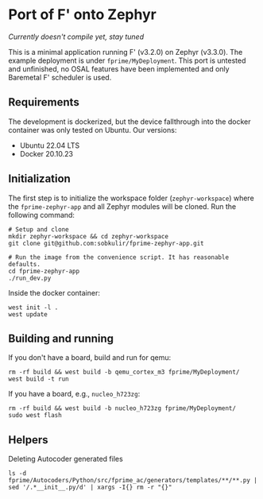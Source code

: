 # Port of F' onto Zephyr

_Currently doesn't compile yet, stay tuned_


This is a minimal application running F' (v3.2.0) on Zephyr (v3.3.0). The example deployment is under `fprime/MyDeployment`.
This port is untested and unfinished, no OSAL features have been implemented and only Baremetal F' scheduler is used.

## Requirements

The development is dockerized, but the device fallthrough into the docker container was only tested on
Ubuntu. Our versions:
* Ubuntu 22.04 LTS
* Docker 20.10.23

## Initialization

The first step is to initialize the workspace folder (`zephyr-workspace`) where
the ``fprime-zephyr-app`` and all Zephyr modules will be cloned. Run the following
command:

```shell
# Setup and clone
mkdir zephyr-workspace && cd zephyr-workspace
git clone git@github.com:sobkulir/fprime-zephyr-app.git

# Run the image from the convenience script. It has reasonable defaults.
cd fprime-zephyr-app
./run_dev.py
```

Inside the docker container:
```shell
west init -l .
west update
```

## Building and running

If you don't have a board, build and run for qemu:
```shell
rm -rf build && west build -b qemu_cortex_m3 fprime/MyDeployment/
west build -t run
```

If you have a board, e.g., `nucleo_h723zg`:
```shell
rm -rf build && west build -b nucleo_h723zg fprime/MyDeployment/
sudo west flash
```

## Helpers

Deleting Autocoder generated files

```
ls -d fprime/Autocoders/Python/src/fprime_ac/generators/templates/**/**.py | sed '/.*__init__.py/d' | xargs -I{} rm -r "{}"
```
